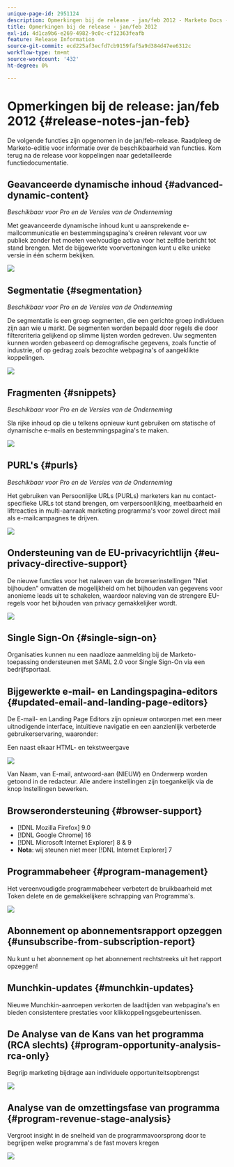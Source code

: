 ```yaml
---
unique-page-id: 2951124
description: Opmerkingen bij de release - jan/feb 2012 - Marketo Docs - Productdocumentatie
title: Opmerkingen bij de release - jan/feb 2012
exl-id: 4d1ca9b6-e269-4982-9c0c-cf12363feafb
feature: Release Information
source-git-commit: ecd225af3ecfd7cb9159faf5a9d384d47ee6312c
workflow-type: tm+mt
source-wordcount: '432'
ht-degree: 0%

---
```


# Opmerkingen bij de release: jan/feb 2012 {#release-notes-jan-feb}

De volgende functies zijn opgenomen in de jan/feb-release. Raadpleeg de Marketo-editie voor informatie over de beschikbaarheid van functies. Kom terug na de release voor koppelingen naar gedetailleerde functiedocumentatie.

## Geavanceerde dynamische inhoud {#advanced-dynamic-content}

_Beschikbaar voor Pro en de Versies van de Onderneming_

Met geavanceerde dynamische inhoud kunt u aansprekende e-mailcommunicatie en bestemmingspagina&#39;s creëren relevant voor uw publiek zonder het moeten veelvoudige activa voor het zelfde bericht tot stand brengen. Met de bijgewerkte voorvertoningen kunt u elke unieke versie in één scherm bekijken.

![](assets/image2014-9-23-9-3a50-3a27.png)

## Segmentatie  {#segmentation}

_Beschikbaar voor Pro en de Versies van de Onderneming_

De segmentatie is een groep segmenten, die een gerichte groep individuen zijn aan wie u markt. De segmenten worden bepaald door regels die door filtercriteria gelijkend op slimme lijsten worden gedreven. Uw segmenten kunnen worden gebaseerd op demografische gegevens, zoals functie of industrie, of op gedrag zoals bezochte webpagina&#39;s of aangeklikte koppelingen.

![](assets/image2014-9-23-9-3a50-3a42.png)

## Fragmenten {#snippets}

_Beschikbaar voor Pro en de Versies van de Onderneming_

Sla rijke inhoud op die u telkens opnieuw kunt gebruiken om statische of dynamische e-mails en bestemmingspagina&#39;s te maken.

![](assets/image2014-9-23-9-3a50-3a58.png)

## PURL&#39;s {#purls}

_Beschikbaar voor Pro en de Versies van de Onderneming_

Het gebruiken van Persoonlijke URLs (PURLs) marketers kan nu contact-specifieke URLs tot stand brengen, om verpersoonlijking, meetbaarheid en liftreacties in multi-aanraak marketing programma&#39;s voor zowel direct mail als e-mailcampagnes te drijven.

![](assets/image2014-9-23-9-3a51-3a11.png)

## Ondersteuning van de EU-privacyrichtlijn {#eu-privacy-directive-support}

De nieuwe functies voor het naleven van de browserinstellingen &quot;Niet bijhouden&quot; omvatten de mogelijkheid om het bijhouden van gegevens voor anonieme leads uit te schakelen, waardoor naleving van de strengere EU-regels voor het bijhouden van privacy gemakkelijker wordt.

![](assets/image2014-9-23-9-3a51-3a32.png)

## Single Sign-On {#single-sign-on}

Organisaties kunnen nu een naadloze aanmelding bij de Marketo-toepassing ondersteunen met SAML 2.0 voor Single Sign-On via een bedrijfsportaal.

## Bijgewerkte e-mail- en Landingspagina-editors {#updated-email-and-landing-page-editors}

De E-mail- en Landing Page Editors zijn opnieuw ontworpen met een meer uitnodigende interface, intuïtieve navigatie en een aanzienlijk verbeterde gebruikerservaring, waaronder:

Een naast elkaar HTML- en tekstweergave

![](assets/image2014-9-23-9-3a51-3a54.png)

Van Naam, van E-mail, antwoord-aan (NIEUW) en Onderwerp worden getoond in de redacteur. Alle andere instellingen zijn toegankelijk via de knop Instellingen bewerken.

## Browserondersteuning {#browser-support}

* [!DNL Mozilla Firefox] 9.0
* [!DNL Google Chrome] 16
* [!DNL Microsoft Internet Explorer] 8 &amp; 9
* **Nota**: wij steunen niet meer [!DNL Internet Explorer] 7

## Programmabeheer {#program-management}

Het vereenvoudigde programmabeheer verbetert de bruikbaarheid met Token delete en de gemakkelijkere schrapping van Programma&#39;s.

![](assets/image2014-9-23-9-3a52-3a11.png)

## Abonnement op abonnementsrapport opzeggen {#unsubscribe-from-subscription-report}

Nu kunt u het abonnement op het abonnement rechtstreeks uit het rapport opzeggen!

## Munchkin-updates {#munchkin-updates}

Nieuwe Munchkin-aanroepen verkorten de laadtijden van webpagina&#39;s en bieden consistentere prestaties voor klikkoppelingsgebeurtenissen.

## De Analyse van de Kans van het programma (RCA slechts) {#program-opportunity-analysis-rca-only}

Begrijp marketing bijdrage aan individuele opportuniteitsopbrengst

![](assets/image2014-9-23-9-3a52-3a30.png)

## Analyse van de omzettingsfase van programma {#program-revenue-stage-analysis}

Vergroot insight in de snelheid van de programmavoorsprong door te begrijpen welke programma&#39;s de fast movers kregen

![](assets/image2014-9-23-9-3a52-3a47.png)
